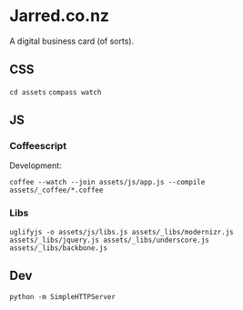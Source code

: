 # Jarred.co.nz

A digital business card (of sorts).

## CSS

`cd assets`
`compass watch`

## JS

### Coffeescript

Development:

`coffee --watch --join assets/js/app.js --compile assets/_coffee/*.coffee`

### Libs

`uglifyjs -o assets/js/libs.js assets/_libs/modernizr.js assets/_libs/jquery.js assets/_libs/underscore.js assets/_libs/backbone.js`

## Dev

`python -m SimpleHTTPServer`